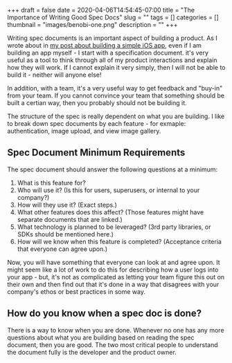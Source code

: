 +++ 
draft = false
date = 2020-04-06T14:54:45-07:00
title = "The Importance of Writing Good Spec Docs"
slug = "" 
tags = []
categories = []
thumbnail = "images/benobi-one.png"
description = ""
+++

Writing spec documents is an important aspect of building a product. As I wrote about in [my post about building a simple iOS app](https://benobi.one/posts/building_retro_ping/), even if I am building an app myself - I start with a specification document. it's very useful as a tool to think through all of my product interactions and explain how they will work. If I cannot explain it very simply, then I will not be able to build it - neither will anyone else!

In addition, with a team, it's a very useful way to get feedback and "buy-in" from your team. If you cannot convince your team that something should be built a certian way, then you probably should not be building it. 

The structure of the spec is really dependent on what you are building. I like to break down spec documents by each feature - for exmaple: authentication, image upload, and view image gallery.

## Spec Document Minimum Requirements

The spec document should answer the following questions at a minimum:

1. What is this feature for?
2. Who will use it? (Is this for users, superusers, or internal to your company?)
3. How will they use it? (Exact steps.)
4. What other features does this affect? (Those features might have separate documents that are linked.)
5. What technology is planned to be leveraged? (3rd party libraries, or SDKs should be mentioned here.)
6. How will we know when this feature is completed? (Acceptance criteria that everyone can agree upon.)

Now, you will have something that everyone can look at and agree upon. It might seem like a lot of work to do this for describing how a user logs into your app - but, it's not as complicated as letting your team figure this out on their own and then find out that it's done in a way that disagrees with your company's ethos or best practices in some way.

## How do you know when a spec doc is done?

There is a way to know when you are done. Whenever no one has any more questions about what you are building based on reading the spec document, then you are good. The two most critical people to understand the document fully is the developer and the product owner.